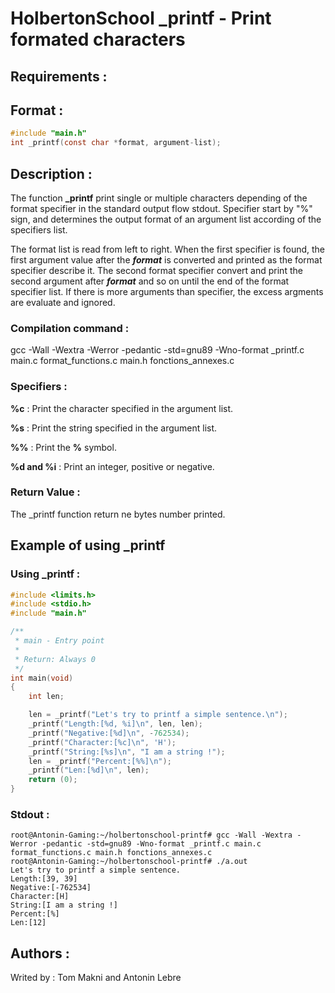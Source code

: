 # HolbertonSchool _printf - Print formated characters

## Requirements :


## Format :

```c
#include "main.h"
int _printf(const char *format, argument-list);
```

## Description :

The function **_printf** print single or multiple characters depending of the format specifier in the standard output flow stdout.
Specifier start by "%" sign, and determines the output format of an argument list according of the specifiers list.

The format list is read from left to right. When the first specifier is found, the first argument value after the ***format*** is converted and printed as the format specifier describe it. The second format specifier convert and print the second argument after ***format*** and so on until the end of the format specifier list. If there is more arguments than specifier, the excess argments are evaluate and ignored.

### Compilation command :

gcc -Wall -Wextra -Werror -pedantic -std=gnu89 -Wno-format _printf.c main.c format_functions.c main.h fonctions_annexes.c

### Specifiers :

**%c** : Print the character specified in the argument list.

**%s** : Print the string specified in the argument list.

**%%** : Print the **%** symbol.

**%d and %i** : Print an integer, positive or negative.

### Return Value :

The _printf function return ne bytes number printed.

## Example of using _printf

### Using _printf :
```c
#include <limits.h>
#include <stdio.h>
#include "main.h"

/**
 * main - Entry point
 *
 * Return: Always 0
 */
int main(void)
{
    int len;

    len = _printf("Let's try to printf a simple sentence.\n");
    _printf("Length:[%d, %i]\n", len, len);
    _printf("Negative:[%d]\n", -762534);
    _printf("Character:[%c]\n", 'H');
    _printf("String:[%s]\n", "I am a string !");
    len = _printf("Percent:[%%]\n");
    _printf("Len:[%d]\n", len);
    return (0);
}
```
### Stdout :
```
root@Antonin-Gaming:~/holbertonschool-printf# gcc -Wall -Wextra -Werror -pedantic -std=gnu89 -Wno-format _printf.c main.c format_functions.c main.h fonctions_annexes.c
root@Antonin-Gaming:~/holbertonschool-printf# ./a.out
Let's try to printf a simple sentence.
Length:[39, 39]
Negative:[-762534]
Character:[H]
String:[I am a string !]
Percent:[%]
Len:[12]
```

## Authors :

Writed by : Tom Makni and Antonin Lebre
